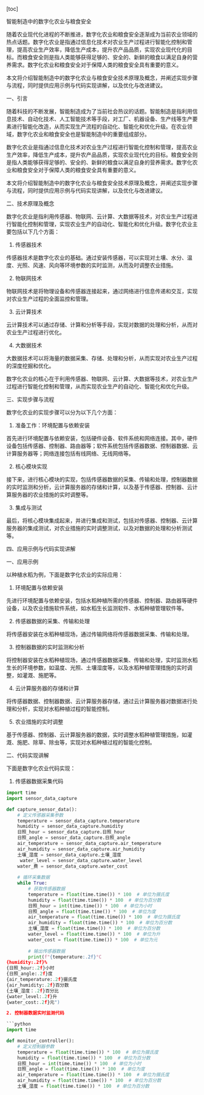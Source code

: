 
[toc]                    
                
                
智能制造中的数字化农业与粮食安全

随着农业现代化进程的不断推进，数字化农业和粮食安全逐渐成为当前农业领域的热点话题。数字化农业是指通过信息化技术对农业生产过程进行智能化控制和管理，提高农业生产效率，降低生产成本，提升农产品品质，实现农业现代化的目标。而粮食安全则是指人类能够获得足够的、安全的、新鲜的粮食以满足自身的营养需求。数字化农业和粮食安全对于保障人类的粮食安全具有重要的意义。

本文将介绍智能制造中的数字化农业与粮食安全技术原理及概念，并阐述实现步骤与流程，同时提供应用示例与代码实现讲解，以及优化与改进建议。

一、引言

随着科技的不断发展，智能制造成为了当前社会热议的话题。智能制造是指利用信息技术、自动化技术、人工智能技术等手段，对工厂、机器设备、生产线等生产要素进行智能化改造，从而实现生产流程的自动化、智能化和优化升级。在农业领域，数字化农业和粮食安全也是智能制造中的重要组成部分。

数字化农业是指通过信息化技术对农业生产过程进行智能化控制和管理，提高农业生产效率，降低生产成本，提升农产品品质，实现农业现代化的目标。粮食安全则是指人类能够获得足够的、安全的、新鲜的粮食以满足自身的营养需求。数字化农业和粮食安全对于保障人类的粮食安全具有重要的意义。

本文将介绍智能制造中的数字化农业与粮食安全技术原理及概念，并阐述实现步骤与流程，同时提供应用示例与代码实现讲解，以及优化与改进建议。

二、技术原理及概念

数字化农业是指利用传感器、物联网、云计算、大数据等技术，对农业生产过程进行智能化控制和管理，实现农业生产的自动化、智能化和优化升级。数字化农业主要包括以下几个方面：

1. 传感器技术

传感器技术是数字化农业的基础。通过安装传感器，可以实现对土壤、水分、温度、光照、风速、风向等环境参数的实时监测，从而及时调整农业措施。

2. 物联网技术

物联网技术是将物理设备和传感器连接起来，通过网络进行信息传递和交互，实现对农业生产过程的全面监控和管理。

3. 云计算技术

云计算技术可以通过存储、计算和分析等手段，实现对数据的处理和分析，从而对农业生产过程进行优化。

4. 大数据技术

大数据技术可以将海量的数据采集、存储、处理和分析，从而实现对农业生产过程的深度挖掘和优化。

数字化农业的核心在于利用传感器、物联网、云计算、大数据等技术，对农业生产过程进行智能化控制和管理，从而实现农业生产的自动化、智能化和优化升级。

三、实现步骤与流程

数字化农业的实现步骤可以分为以下几个方面：

1. 准备工作：环境配置与依赖安装

首先进行环境配置与依赖安装，包括硬件设备、软件系统和网络连接。其中，硬件设备包括传感器、控制器、路由器等；软件系统包括传感器数据、控制器数据、云计算服务器等；网络连接包括有线网络、无线网络等。

2. 核心模块实现

接下来，进行核心模块的实现，包括传感器数据的采集、传输和处理，控制器数据的实时监测和分析，云计算服务器的存储和计算，以及基于传感器、控制器、云计算服务器的农业措施的实时调整等。

3. 集成与测试

最后，将核心模块集成起来，并进行集成和测试，包括对传感器、控制器、云计算服务器的集成测试，对农业措施的实时调整测试，以及对数据的处理和分析测试等。

四、应用示例与代码实现讲解

一、应用示例

以种植水稻为例，下面是数字化农业的实际应用：

1. 环境配置与依赖安装

先进行环境配置与依赖安装，包括水稻种植所需的传感器、控制器、路由器等硬件设备，以及农业措施软件系统，如水稻生长监测软件、水稻种植管理软件等。

2. 传感器数据的采集、传输和处理

将传感器安装在水稻种植现场，通过传输网络将传感器数据采集、传输和处理。

3. 控制器数据的实时监测和分析

将控制器安装在水稻种植现场，通过传感器数据采集、传输和处理，实时监测水稻生长的环境参数，如温度、光照、土壤湿度等，以及水稻种植管理措施的实时调整，如灌溉、施肥等。

4. 云计算服务器的存储和计算

将传感器数据、控制器数据、云计算服务器存储，通过云计算服务器对数据进行处理和分析，实现对水稻种植过程的智能控制。

5. 农业措施的实时调整

基于传感器、控制器、云计算服务器的数据，实时调整水稻种植管理措施，如灌溉、施肥、除草、除虫等，实现对水稻种植过程的智能化控制。

二、代码实现讲解

下面是数字化农业代码实现：

1. 传感器数据采集代码

```python
import time
import sensor_data_capture

def capture_sensor_data():
    # 定义传感器采集参数
    temperature = sensor_data_capture.temperature
    humidity = sensor_data_capture.humidity
    日照_hour = sensor_data_capture.日照_hour
    日照_angle = sensor_data_capture.日照_angle
    air_temperature = sensor_data_capture.air_temperature
    air_humidity = sensor_data_capture.air_humidity
    土壤_湿度 = sensor_data_capture.土壤_湿度
     water_level = sensor_data_capture.water_level
    water_费 = sensor_data_capture.water_cost
    
    # 循环采集数据
    while True:
        # 获取传感器数据
        temperature = float(time.time()) * 100  # 单位为摄氏度
        humidity = float(time.time()) * 100  # 单位为百分数
        日照_hour = int(time.time()) * 100  # 单位为小时
        日照_angle = float(time.time()) * 100  # 单位为度
        air_temperature = float(time.time()) * 100  # 单位为摄氏度
        air_humidity = float(time.time()) * 100  # 单位为百分数
        土壤_湿度 = float(time.time()) * 100  # 单位为百分数
        water_level = float(time.time()) * 100  # 单位为升
        water_cost = float(time.time()) * 100  # 单位为元
        
        # 输出传感器数据
        print(f"{temperature:.2f}°C
{humidity:.2f}%
{日照_hour:.2f}小时
{日照_angle:.2f}度
{air_temperature:.2f}摄氏度
{air_humidity:.2f}百分数
{土壤_湿度：.2f}百分比
{water_level:.2f}升
{water_cost:.2f}元")

2. 控制器数据实时监测代码

```python
import time

def monitor_controller():
    # 定义控制器参数
    temperature = float(time.time()) * 100  # 单位为摄氏度
    humidity = float(time.time()) * 100  # 单位为百分数
    日照_hour = int(time.time()) * 100  # 单位为小时
    日照_angle = float(time.time()) * 100  # 单位为度
    air_temperature = float(time.time()) * 100  # 单位为摄氏度
    air_humidity = float(time.time()) * 100  # 单位为百分数
    土壤_湿度 = float(time.time()) * 100  # 单位为百分数

